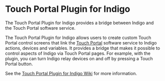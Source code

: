# Touch Portal Plugin for Indigo
The Touch Portal Plugin for Indigo provides a bridge
between Indigo and the Touch Portal software service.

The Touch Portal Plugin for Indigo allows users to 
create custom Touch Portal control screens that 
link the [Touch Portal](https://www.touch-portal.com) 
software service to Indigo actions, devices and 
variables. It provides a bridge that makes it 
possible to control aspects of Indigo via Touch 
Portal pages. For example, with the plugin, you can 
turn Indigo relay devices on and off by pressing a 
Touch Portal button.

See the 
[Touch Portal Plugin for Indigo Wiki](https://github.com/autolog/TouchPortal/wiki) 
for more information.